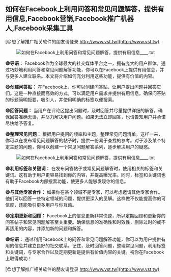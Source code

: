 ## **如何在Facebook上利用问答和常见问题解答，提供有用信息,Facebook营销,Facebook推广机器人,Facebook采集工具**

[😍想了解推广相关软件的朋友请登录 http://www.vst.tw](http://www.vst.tw)

 <center><img src="https://vst.tw/MP4/tuiguang/png/3.png" alt="如何在Facebook上利用问答和常见问题解答，提供有用信息____.txt"></center>

**😄导语：**
Facebook作为全球最大的社交媒体平台之一，拥有庞大的用户群体。通过巧妙地利用问答和常见问题解答功能，你可以在Facebook上提供有用信息，并与更多人建立联系。本文将介绍如何充分利用这些功能，提供有价值的内容。

**😄创建问答贴：**
在Facebook上，你可以创建问答贴，让用户提出问题并回答它们。这是一种直接而高效的方式，可以满足用户需求并提供有用信息。确保问答贴的标题简明扼要，吸引人，并使用明确的标签以便搜索。

**😄回答问题：**
当用户在评论区提出问题时，及时回答并尽量提供详细的解答。确保回答准确无误，并尽力解决用户问题。如果无法立即回答，也请告知用户并承诺尽快给予答复。

**😄整理常见问题：**
根据用户提问的频率和主题，整理常见问题清单。这样一来，你可以在发布常见问题解答的帖子时，提供一份易于查找的参考。对于涉及某个特定主题的问题，你可以创建一个常见问题解答系列，逐步解决用户的疑惑。

 <center><img src="https://vst.tw/MP4/tuiguang/png/5.png" alt="如何在Facebook上利用问答和常见问题解答，提供有用信息____.txt"></center>

**😄利用标签和关键词：**
在发布问答帖子或常见问题解答时，使用相关的标签和关键词。这有助于用户更容易找到你的内容，并提高曝光率。同时，标签和关键词也有助于Facebook内部搜索功能，使更多人能够发现你的信息。

**😄与其他专家合作：**
如果你在某个领域不是专家，可以考虑邀请其他专家合作。他们可以回答一些特定领域的问题，提供更深入的见解。这样做不仅能提高你的可信度，还能吸引更多用户与你互动。

**😄定期更新和回顾：**
Facebook上的信息更新非常快速，所以定期回顾和更新你的问答帖子和常见问题解答至关重要。确保信息的准确性和时效性，删除过时的或不再适用的内容，并添加新的问题和解答。

**😄结语：**
通过利用Facebook上的问答和常见问题解答功能，你可以为用户提供有用的信息并建立良好的社交联系。记住，及时回答问题，整理常见问题，利用标签和关键词，与专家合作以及定期更新是提供有价值内容的关键。祝你在Facebook上取得成功！

[😍想了解推广相关软件的朋友请登录 http://www.vst.tw](http://www.vst.tw)



